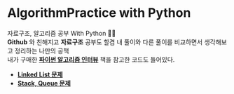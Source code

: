 # AlgorithmPractice with Python
자료구조, 알고리즘 공부 With Python :memo::memo:  
__Github__ 와 친해지고 __자료구조__ 공부도 할겸 내 풀이와 다른 풀이를 비교하면서 생각해보고 정리하는 나만의 공책   
내가 구매한 [__파이썬 알고리즘 인터뷰__](https://github.com/onlybooks/algorithm-interview) 책을 참고한 코드도 들어있다. 

- [__Linked List 문제__](https://github.com/imtaesuu/AlgorithmPractice_with_Python/tree/main/Linked_List)
- [__Stack, Queue 문제__](https://github.com/imtaesuu/AlgorithmPractice_with_Python/tree/main/Stack_and_Queue) 